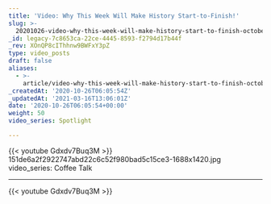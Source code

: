 ```yaml
---
title: 'Video: Why This Week Will Make History Start-to-Finish!'
slug: >-
  20201026-video-why-this-week-will-make-history-start-to-finish-october-26-nov-1
_id: legacy-7c8653ca-22ce-4445-8593-f2794d17b44f
_rev: XOnQP8cIThhnw9BWFxY3pZ
type: video_posts
draft: false
aliases:
  - >-
    article/video-why-this-week-will-make-history-start-to-finish-october-26-nov-1/
_createdAt: '2020-10-26T06:05:54Z'
_updatedAt: '2021-03-16T13:06:01Z'
date: '2020-10-26T06:05:54+00:00'
weight: 50
video_series: Spotlight

---
```

{{< youtube Gdxdv7Buq3M >}}    151de6a2f2922747abd22c6c52f980bad5c15ce3-1688x1420.jpg
video_series: Coffee Talk

---
{{< youtube Gdxdv7Buq3M >}}